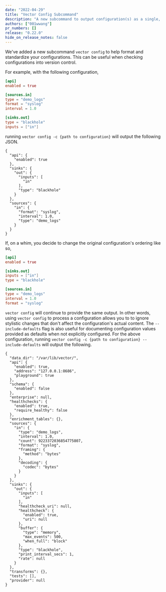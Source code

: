```yaml
---
date: "2022-04-29"
title: "Vector Config Subcommand"
description: "A new subcommand to output configuration(s) as a single, standard JSON object"
authors: ["001wwang"]
pr_numbers: []
release: "0.22.0"
hide_on_release_notes: false
---
```


We've added a new subcommand `vector config` to help format and standardize your
configurations. This can be useful when checking configurations into version
control.

For example, with the following configuration,

```toml
[api]
enabled = true

[sources.in]
type = "demo_logs"
format = "syslog"
interval = 1.0

[sinks.out]
type = "blackhole"
inputs = ["in"]
```

running `vector config -c {path to configuration}` will output the following
JSON.

```jsonc
{
  "api": {
    "enabled": true
  },
  "sinks": {
    "out": {
      "inputs": [
        "in"
      ],
      "type": "blackhole"
    }
  },
  "sources": {
    "in": {
      "format": "syslog",
      "interval": 1.0,
      "type": "demo_logs"
    }
  }
}
```

If, on a whim, you decide to change the original configuration's ordering like
so,

```toml
[api]
enabled = true

[sinks.out]
inputs = ["in"]
type = "blackhole"

[sources.in]
type = "demo_logs"
interval = 1.0
format = "syslog"
```

`vector config` will continue to provide the same output. In other words, using
`vector config` to process a configuration allows you to to ignore stylistic
changes that don't affect the configuration's actual content. The
`--include-defaults` flag is also useful for documenting configuration values
provided as defaults when not explicitly configured. For the above
configuration, running `vector config -c {path to configuration}
--include-defaults` will output the following.

```jsonc
{
  "data_dir": "/var/lib/vector/",
  "api": {
    "enabled": true,
    "address": "127.0.0.1:8686",
    "playground": true
  },
  "schema": {
    "enabled": false
  },
  "enterprise": null,
  "healthchecks": {
    "enabled": true,
    "require_healthy": false
  },
  "enrichment_tables": {},
  "sources": {
    "in": {
      "type": "demo_logs",
      "interval": 1.0,
      "count": 9223372036854775807,
      "format": "syslog",
      "framing": {
        "method": "bytes"
      },
      "decoding": {
        "codec": "bytes"
      }
    }
  },
  "sinks": {
    "out": {
      "inputs": [
        "in"
      ],
      "healthcheck_uri": null,
      "healthcheck": {
        "enabled": true,
        "uri": null
      },
      "buffer": {
        "type": "memory",
        "max_events": 500,
        "when_full": "block"
      },
      "type": "blackhole",
      "print_interval_secs": 1,
      "rate": null
    }
  },
  "transforms": {},
  "tests": [],
  "provider": null
}
```
